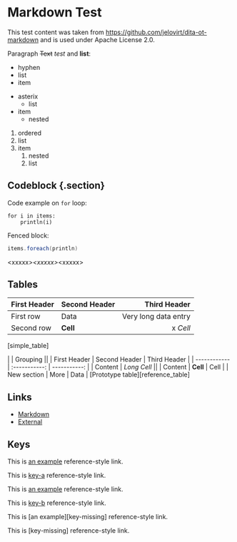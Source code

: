 # Markdown Test

This test content was taken from https://github.com/jelovirt/dita-ot-markdown and
is used under Apache License 2.0.

Paragraph ~~Text~~ *test* and **list**:

-   hyphen
-   list
-   item


*   asterix
    *   list
*   item
    *   nested

1.  ordered
1.  list
1.  item
    1.  nested
    1.  list

## Codeblock {.section}

Code example on `for` loop:

    for i in items:
        println(i)

Fenced block:

```{.scala #foreach-example}
items.foreach(println)
```
\<xxxxx>_\<xxxxx>_\<xxxxx>

Tables
------

| First Header | Second Header | Third Header |
| :--- | :--- | -------------------------------: |
| First row    |      Data     | Very long data entry |
| Second row         |    **Cell**   |    x      *Cell* |
[simple_table]

|              | Grouping                    ||
| First Header | Second Header | Third Header |
| ------------ | :-----------: | -----------: |
| Content      | *Long Cell*                 ||
| Content      | **Cell**      | Cell         |
| New section  | More          | Data         |
[Prototype table][reference_table]

Links
-----

*   [Markdown](md_markdown.md)
*   [External](http://www.example.com/test.html)

Keys
----

This is [an example][key-a] reference-style link.

This is [key-a] reference-style link.

This is [an example][key-b] reference-style link.

This is [key-b] reference-style link.

This is [an example][key-missing] reference-style link.

This is [key-missing] reference-style link.

[key-a]: md_markdown.md
[key-b]: md_markdown.md "Markdown"